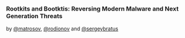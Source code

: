 ### Rootkits and Bootktis: Reversing Modern Malware and Next Generation Threats
by [@matrosov](https://github.com/matrosov), [@rodionov](https://github.com/rodionov) and [@sergeybratus](https://github.com/sergeybratus)

